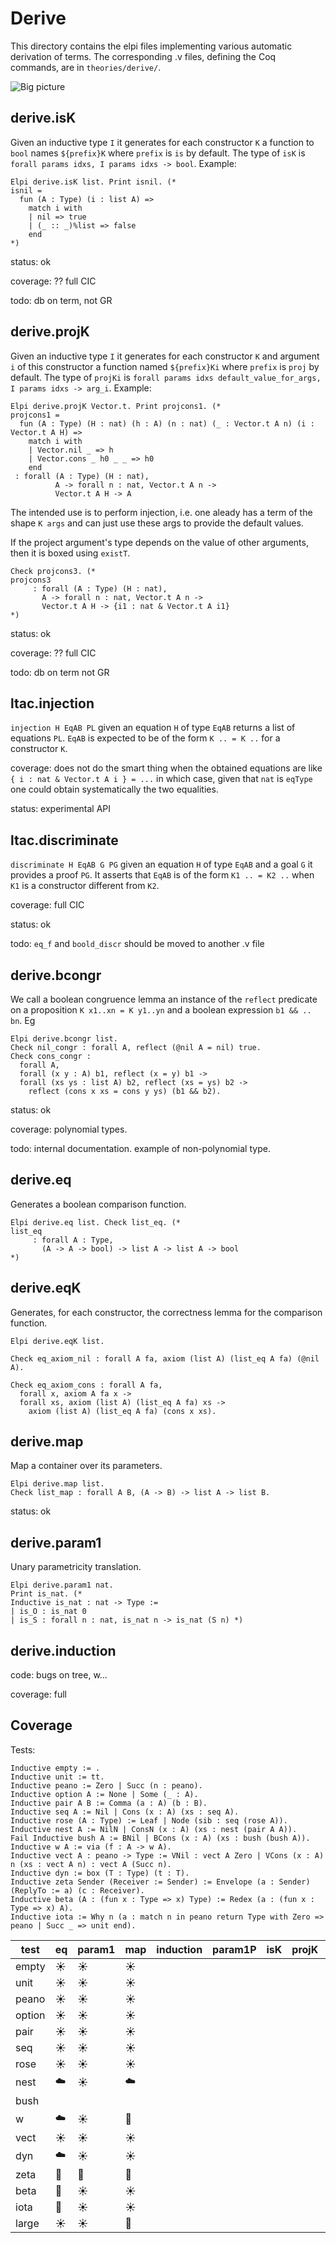 # Derive

This directory contains the elpi files implementing various automatic
derivation of terms.  The corresponding .v files, defining the Coq commands,
are in `theories/derive/`.

![Big picture](derive.svg)


## derive.isK

Given an inductive type `I` it generates for each constructor `K` a function to
`bool` names `${prefix}K` where `prefix` is `is` by default. The type of `isK`
is `forall params idxs, I params idxs -> bool`.
Example: 
```coq
Elpi derive.isK list. Print isnil. (*
isnil = 
  fun (A : Type) (i : list A) =>
    match i with
    | nil => true
    | (_ :: _)%list => false
    end
*)
```

status: ok

coverage: ?? full CIC

todo: db on term, not GR

## derive.projK

Given an inductive type `I` it generates for each constructor `K` and argument
`i` of this constructor a function named `${prefix}Ki` where `prefix` is `proj`
by default. The type of `projKi` is `forall params idxs default_value_for_args,
I params idxs -> arg_i`.
Example:
```coq
Elpi derive.projK Vector.t. Print projcons1. (*
projcons1 = 
  fun (A : Type) (H : nat) (h : A) (n : nat) (_ : Vector.t A n) (i : Vector.t A H) =>
    match i with
    | Vector.nil _ => h
    | Vector.cons _ h0 _ _ => h0
    end
 : forall (A : Type) (H : nat),
          A -> forall n : nat, Vector.t A n ->
          Vector.t A H -> A
```
The intended use is to perform injection, i.e. one aleady has a term of the
shape `K args` and can just use these args to provide the default values.

If the project argument's type depends on the value of other arguments, then it
is boxed using `existT`.
```coq
Check projcons3. (*
projcons3
     : forall (A : Type) (H : nat),
       A -> forall n : nat, Vector.t A n ->
       Vector.t A H -> {i1 : nat & Vector.t A i1}
*)
```

status: ok

coverage: ?? full CIC

todo: db on term not GR

## ltac.injection

`injection H EqAB PL` given an equation `H` of type `EqAB` returns a list
of equations `PL`. `EqAB` is expected to be of the form `K .. = K ..` for
a constructor `K`.

coverage: does not do the smart thing when the obtained equations are like `{ i : nat & Vector.t A i } = ...` in which case, given that `nat` is `eqType` one could obtain systematically the two equalities.

status: experimental API

## ltac.discriminate

`discriminate H EqAB G PG` given an equation `H` of type `EqAB` and
a goal `G` it provides a proof `PG`. It asserts that `EqAB` is of
the form `K1 .. = K2 ..` when `K1` is a constructor different from `K2`.

coverage: full CIC

status: ok

todo: `eq_f` and `boold_discr` should be moved to another .v file


## derive.bcongr

We call a boolean congruence lemma an instance of the `reflect` predicate
on a proposition `K x1..xn = K y1..yn` and a boolean expression `b1 && .. bn`.
Eg
```coq
Elpi derive.bcongr list.
Check nil_congr : forall A, reflect (@nil A = nil) true.
Check cons_congr :
  forall A,
  forall (x y : A) b1, reflect (x = y) b1 ->
  forall (xs ys : list A) b2, reflect (xs = ys) b2 ->
    reflect (cons x xs = cons y ys) (b1 && b2).
```

status: ok

coverage: polynomial types.

todo: internal documentation. example of non-polynomial type.

## derive.eq

Generates a boolean comparison function.

```coq
Elpi derive.eq list. Check list_eq. (*
list_eq
     : forall A : Type,
       (A -> A -> bool) -> list A -> list A -> bool
*)
```

## derive.eqK

Generates, for each constructor, the correctness lemma for the comparison
function.

```coq
Elpi derive.eqK list.

Check eq_axiom_nil : forall A fa, axiom (list A) (list_eq A fa) (@nil A).

Check eq_axiom_cons : forall A fa,
  forall x, axiom A fa x ->
  forall xs, axiom (list A) (list_eq A fa) xs ->
    axiom (list A) (list_eq A fa) (cons x xs).
```

## derive.map

Map a container over its parameters. 

```coq
Elpi derive.map list.
Check list_map : forall A B, (A -> B) -> list A -> list B.
```

status: ok

## derive.param1

Unary parametricity translation.

```coq
Elpi derive.param1 nat.
Print is_nat. (*
Inductive is_nat : nat -> Type :=
| is_O : is_nat 0
| is_S : forall n : nat, is_nat n -> is_nat (S n) *)
```

## derive.induction

code: bugs on tree, w...

coverage: full

## Coverage

Tests:

```coq
Inductive empty := .
Inductive unit := tt.
Inductive peano := Zero | Succ (n : peano).
Inductive option A := None | Some (_ : A).
Inductive pair A B := Comma (a : A) (b : B).
Inductive seq A := Nil | Cons (x : A) (xs : seq A).
Inductive rose (A : Type) := Leaf | Node (sib : seq (rose A)).
Inductive nest A := NilN | ConsN (x : A) (xs : nest (pair A A)).
Fail Inductive bush A := BNil | BCons (x : A) (xs : bush (bush A)).
Inductive w A := via (f : A -> w A).
Inductive vect A : peano -> Type := VNil : vect A Zero | VCons (x : A) n (xs : vect A n) : vect A (Succ n).
Inductive dyn := box (T : Type) (t : T).
Inductive zeta Sender (Receiver := Sender) := Envelope (a : Sender) (ReplyTo := a) (c : Receiver).
Inductive beta (A : (fun x : Type => x) Type) := Redex (a : (fun x : Type => x) A).
Inductive iota := Why n (a : match n in peano return Type with Zero => peano | Succ _ => unit end).
```

test   | eq      | param1  | map     | induction | param1P | isK | projK | injection | discriminate | bcongr | eqK | eqcorrect | eqOK
-------|---------|---------|---------|-----------|---------|-----|-------|-----------|--------------|--------|-----|-----------|-----
empty  | :sunny: | :sunny: | :sunny: |
unit   | :sunny: | :sunny: | :sunny: |
peano  | :sunny: | :sunny: | :sunny: |
option | :sunny: | :sunny: | :sunny: |
pair   | :sunny: | :sunny: | :sunny: |
seq    | :sunny: | :sunny: | :sunny: |
rose   | :sunny: | :sunny: | :sunny: |
nest   | :cloud: | :sunny: | :cloud: |
bush   |         |         |
w      | :cloud: | :sunny: | :bug:   |
vect   | :sunny: | :sunny: | :sunny: |
dyn    | :cloud: | :sunny: | :sunny: |
zeta   | :bug:   | :bug:   | :bug:   |
beta   | :bug:   | :sunny: | :sunny: |
iota   | :bug:   | :sunny: | :sunny: |
large  | :sunny: | :sunny: | :bug:   |
